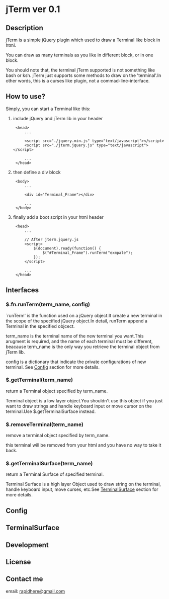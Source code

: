 jTerm ver 0.1
=============

Description
-----------

jTerm is a simple jQuery plugin which used to draw a Terminal like block in html.

You can draw as many terminals as you like in different block, or in one block.

You should note that, the terminal jTerm supported is not something like bash or ksh.
jTerm just supports some methods to draw on the 'terminal'.In other words, this is a
curses like plugin, not a commad-line-interface.

How to use?
-----------
Simply, you can start a Terminal like this:

1. include jQuery and jTerm lib in your header

        <head>
            ...

            <script src="./jquery.min.js" type="text/javascript"></script>
            <script src="./jterm.jquery.js" type="text/javascript"></script>

            ...
        </head>

2. then define a div block

        <body>
            ...

            <div id="Terminal_Frame"></div>

            ...
        </body>

3. finally add a boot script in your html header

        <head>
            ...

            // After jterm.jquery.js
            <script>
                $(document).ready(function() {
                    $("#Terminal_Frame").runTerm("exmpale");
                });
            </script>

            ...
        </head>

Interfaces
----------
### $.fn.runTerm(term_name, config)
`runTerm' is the function used on a jQuery object.It create a new terminal in the scope of the specified jQuery object.In detail, runTerm append a Terminal in the specified objcect.

term_name is the terminal name of the new terminal you want.This arugment is required, and the name of each terminal must be different, beacause term_name is the only way you retrieve the terminal object from jTerm lib.

config is a dictionary that indicate the private configurations of new terminal. See [Config]("#Config") section for more details.


### $.getTerminal(term_name)
return a Terminal object specified by term_name.

Terminal object is a low layer object.You shouldn't use this object if you just want to draw strings and handle keyboard input or move cursor on the terminal.Use $.getTerminalSurface instead.

### $.removeTerminal(term_name)
remove a terminal object specified by term_name.

this terminal will be removed from your html and you have no way to take it back.

### $.getTerminalSurface(term_name)
return a Terminal Surface of specified terminal.

Terminal Surface is a high layer Object used to draw string on the terminal, handle keyboard input, move curses, etc.See [TerminalSurface]("#TerminalSurface") section for more details.

Config
------

TerminalSurface
---------------

Development
-----------

License
-------

Contact me
----------
email: rapidhere@gmail.com


